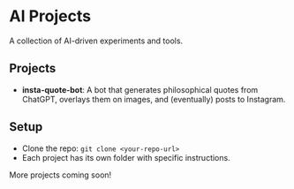 # AI Projects
A collection of AI-driven experiments and tools.

## Projects
- **insta-quote-bot**: A bot that generates philosophical quotes 
from ChatGPT, overlays them on images, and (eventually) posts to 
Instagram.

## Setup
- Clone the repo: `git clone <your-repo-url>`
- Each project has its own folder with specific instructions.

More projects coming soon!
